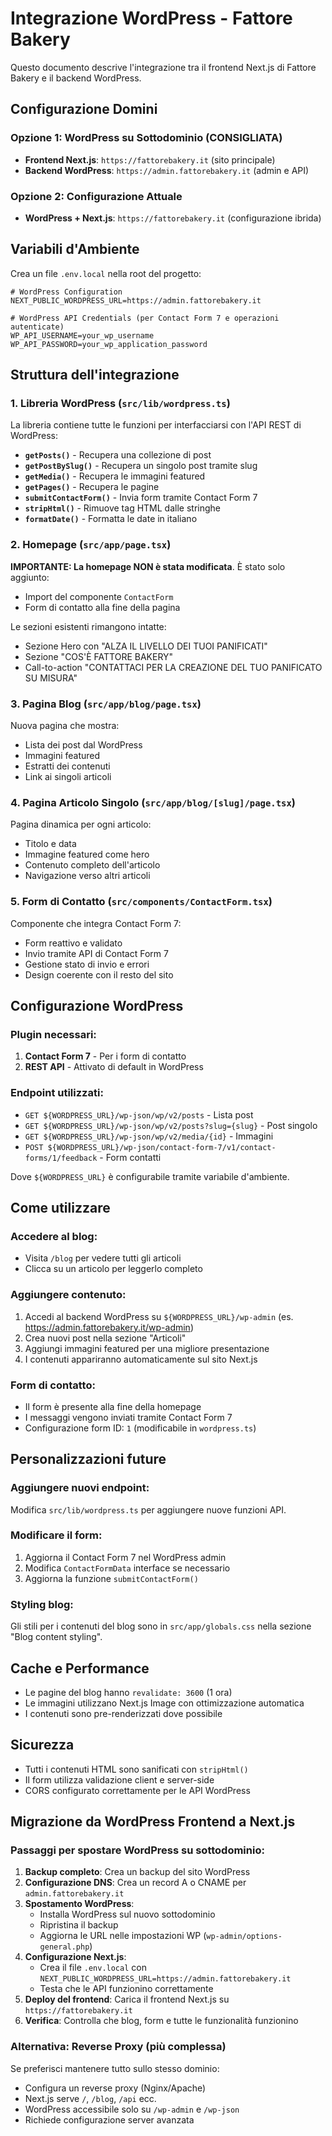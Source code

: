 # Integrazione WordPress - Fattore Bakery

Questo documento descrive l'integrazione tra il frontend Next.js di Fattore Bakery e il backend WordPress.

## Configurazione Domini

### Opzione 1: WordPress su Sottodominio (CONSIGLIATA)
- **Frontend Next.js**: `https://fattorebakery.it` (sito principale)
- **Backend WordPress**: `https://admin.fattorebakery.it` (admin e API)

### Opzione 2: Configurazione Attuale
- **WordPress + Next.js**: `https://fattorebakery.it` (configurazione ibrida)

## Variabili d'Ambiente

Crea un file `.env.local` nella root del progetto:

```env
# WordPress Configuration
NEXT_PUBLIC_WORDPRESS_URL=https://admin.fattorebakery.it

# WordPress API Credentials (per Contact Form 7 e operazioni autenticate)
WP_API_USERNAME=your_wp_username
WP_API_PASSWORD=your_wp_application_password
```

## Struttura dell'integrazione

### 1. Libreria WordPress (`src/lib/wordpress.ts`)

La libreria contiene tutte le funzioni per interfacciarsi con l'API REST di WordPress:

- **`getPosts()`** - Recupera una collezione di post
- **`getPostBySlug()`** - Recupera un singolo post tramite slug
- **`getMedia()`** - Recupera le immagini featured
- **`getPages()`** - Recupera le pagine
- **`submitContactForm()`** - Invia form tramite Contact Form 7
- **`stripHtml()`** - Rimuove tag HTML dalle stringhe
- **`formatDate()`** - Formatta le date in italiano

### 2. Homepage (`src/app/page.tsx`)

**IMPORTANTE: La homepage NON è stata modificata**. È stato solo aggiunto:
- Import del componente `ContactForm`
- Form di contatto alla fine della pagina

Le sezioni esistenti rimangono intatte:
- Sezione Hero con "ALZA IL LIVELLO DEI TUOI PANIFICATI"
- Sezione "COS'È FATTORE BAKERY"
- Call-to-action "CONTATTACI PER LA CREAZIONE DEL TUO PANIFICATO SU MISURA"

### 3. Pagina Blog (`src/app/blog/page.tsx`)

Nuova pagina che mostra:
- Lista dei post dal WordPress
- Immagini featured
- Estratti dei contenuti
- Link ai singoli articoli

### 4. Pagina Articolo Singolo (`src/app/blog/[slug]/page.tsx`)

Pagina dinamica per ogni articolo:
- Titolo e data
- Immagine featured come hero
- Contenuto completo dell'articolo
- Navigazione verso altri articoli

### 5. Form di Contatto (`src/components/ContactForm.tsx`)

Componente che integra Contact Form 7:
- Form reattivo e validato
- Invio tramite API di Contact Form 7
- Gestione stato di invio e errori
- Design coerente con il resto del sito

## Configurazione WordPress

### Plugin necessari:

1. **Contact Form 7** - Per i form di contatto
2. **REST API** - Attivato di default in WordPress

### Endpoint utilizzati:

- `GET ${WORDPRESS_URL}/wp-json/wp/v2/posts` - Lista post
- `GET ${WORDPRESS_URL}/wp-json/wp/v2/posts?slug={slug}` - Post singolo
- `GET ${WORDPRESS_URL}/wp-json/wp/v2/media/{id}` - Immagini
- `POST ${WORDPRESS_URL}/wp-json/contact-form-7/v1/contact-forms/1/feedback` - Form contatti

Dove `${WORDPRESS_URL}` è configurabile tramite variabile d'ambiente.

## Come utilizzare

### Accedere al blog:
- Visita `/blog` per vedere tutti gli articoli
- Clicca su un articolo per leggerlo completo

### Aggiungere contenuto:
1. Accedi al backend WordPress su `${WORDPRESS_URL}/wp-admin` (es. https://admin.fattorebakery.it/wp-admin)
2. Crea nuovi post nella sezione "Articoli"
3. Aggiungi immagini featured per una migliore presentazione
4. I contenuti appariranno automaticamente sul sito Next.js

### Form di contatto:
- Il form è presente alla fine della homepage
- I messaggi vengono inviati tramite Contact Form 7
- Configurazione form ID: `1` (modificabile in `wordpress.ts`)

## Personalizzazioni future

### Aggiungere nuovi endpoint:
Modifica `src/lib/wordpress.ts` per aggiungere nuove funzioni API.

### Modificare il form:
1. Aggiorna il Contact Form 7 nel WordPress admin
2. Modifica `ContactFormData` interface se necessario
3. Aggiorna la funzione `submitContactForm()`

### Styling blog:
Gli stili per i contenuti del blog sono in `src/app/globals.css` nella sezione "Blog content styling".

## Cache e Performance

- Le pagine del blog hanno `revalidate: 3600` (1 ora)
- Le immagini utilizzano Next.js Image con ottimizzazione automatica
- I contenuti sono pre-renderizzati dove possibile

## Sicurezza

- Tutti i contenuti HTML sono sanificati con `stripHtml()`
- Il form utilizza validazione client e server-side
- CORS configurato correttamente per le API WordPress

## Migrazione da WordPress Frontend a Next.js

### Passaggi per spostare WordPress su sottodominio:

1. **Backup completo**: Crea un backup del sito WordPress
2. **Configurazione DNS**: Crea un record A o CNAME per `admin.fattorebakery.it`
3. **Spostamento WordPress**: 
   - Installa WordPress sul nuovo sottodominio
   - Ripristina il backup
   - Aggiorna le URL nelle impostazioni WP (`wp-admin/options-general.php`)
4. **Configurazione Next.js**:
   - Crea il file `.env.local` con `NEXT_PUBLIC_WORDPRESS_URL=https://admin.fattorebakery.it`
   - Testa che le API funzionino correttamente
5. **Deploy del frontend**: Carica il frontend Next.js su `https://fattorebakery.it`
6. **Verifica**: Controlla che blog, form e tutte le funzionalità funzionino

### Alternativa: Reverse Proxy (più complessa)

Se preferisci mantenere tutto sullo stesso dominio:
- Configura un reverse proxy (Nginx/Apache)
- Next.js serve `/`, `/blog`, `/api` ecc.
- WordPress accessibile solo su `/wp-admin` e `/wp-json`
- Richiede configurazione server avanzata 